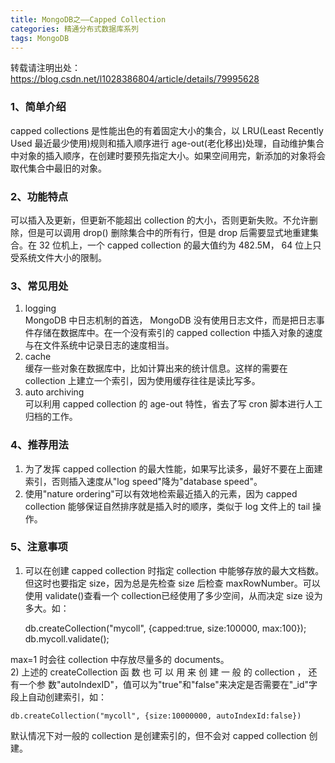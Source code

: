 ```yaml
---
title: MongoDB之——Capped Collection
categories: 精通分布式数据库系列
tags: MongoDB
---
```

转载请注明出处：https://blog.csdn.net/l1028386804/article/details/79995628  

### 1、简单介绍

capped collections 是性能出色的有着固定大小的集合，以 LRU(Least Recently Used 最近最少使用)规则和插入顺序进行
age-out(老化移出)处理，自动维护集合中对象的插入顺序，在创建时要预先指定大小。如果空间用完，新添加的对象将会取代集合中最旧的对象。  

### 2、功能特点

可以插入及更新，但更新不能超出 collection 的大小，否则更新失败。不允许删除，但是可以调用 drop() 删除集合中的所有行，但是 drop
后需要显式地重建集合。在 32 位机上，一个 capped collection 的最大值约为 482.5M， 64 位上只受系统文件大小的限制。  

### 3、常见用处

1) logging  
MongoDB 中日志机制的首选， MongoDB 没有使用日志文件，而是把日志事件存储在数据库中。在一个没有索引的 capped collection
中插入对象的速度与在文件系统中记录日志的速度相当。  
2) cache  
缓存一些对象在数据库中，比如计算出来的统计信息。这样的需要在 collection 上建立一个索引，因为使用缓存往往是读比写多。  
3) auto archiving  
可以利用 capped collection 的 age-out 特性，省去了写 cron 脚本进行人工归档的工作。  

### 4、推荐用法

1) 为了发挥 capped collection 的最大性能，如果写比读多，最好不要在上面建索引，否则插入速度从"log
speed"降为"database speed"。  
2) 使用"nature ordering"可以有效地检索最近插入的元素，因为 capped collection 能够保证自然排序就是插入时的顺序，类似于
log 文件上的 tail 操作。  

### 5、注意事项

1) 可以在创建 capped collection 时指定 collection 中能够存放的最大文档数。但这时也要指定 size，因为总是先检查
size 后检查 maxRowNumber。可以使用 validate()查看一个 collection已经使用了多少空间，从而决定 size
设为多大。如：  

    
    
    db.createCollection("mycoll", {capped:true, size:100000, max:100});
    db.mycoll.validate();

max=1 时会往 collection 中存放尽量多的 documents。  
2) 上述的 createCollection 函 数 也 可 以 用 来 创 建 一 般 的 collection ， 还 有一个参
数"autoIndexID"，值可以为"true"和"false"来决定是否需要在"_id"字段上自动创建索引，如：  

    
    
    db.createCollection("mycoll", {size:10000000, autoIndexId:false})

默认情况下对一般的 collection 是创建索引的，但不会对 capped collection 创建。  

  


